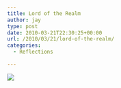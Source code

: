 ```yaml
---
title: Lord of the Realm
author: jay
type: post
date: 2010-03-21T22:30:25+00:00
url: /2010/03/21/lord-of-the-realm/
categories:
  - Reflections

---
```

![][1]

 [1]: https://photos.smugmug.com/Pets/Our-Pups/DSC0765/815818694_XpfaP-XL.jpg